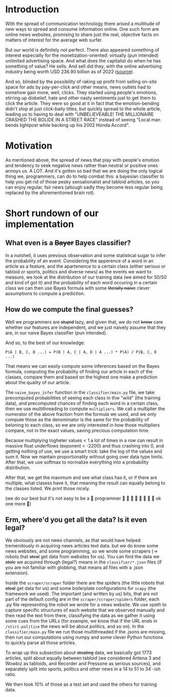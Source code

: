 # Introduction
With the spread of communication technology there arised a multitude of new ways to spread and consume information online.
One such form are online news websites, promising to share just the real, objective facts on matters of interest for the 
average web surfer.

But our world is definitely not perfect. There also appeared something of interest especially for the monetization-oriented:
 virtually (pun intended) unlimited advertising space. And what does the capitalist do when he has something of value? He sells.
And sell did they, with the online advertising industry being worth USD 236.90 billion as of 2022 ([source](https://www.grandviewresearch.com/industry-analysis/online-advertising-market-report#:~:text=The%20global%20online%20advertising%20market,and%20transformation%20in%20recent%20years)).

And so, blinded by the possibility of raking up profit from selling on-site space for ads by pay-per-click and other means, 
news outlets had to somehow gain more, well, clicks. They started using people's emotions, stirring up disbelief, hate and other
nasty sentiments just to get them to click the article. They were so good at it in fact that the emotion-bending didn't stop
at just click-baity titles, but quickly spread to the whole article, leading us to having to deal with "UNBELIEVEABLE! THE MILLIONAIRE
CRASHED THE BOLIDE IN A STREET RACE" instead of seeing "Local man bends lightpost while backing up his 2002 Honda Accord".

# Motivation
As mentioned above, the spread of news that play with people's emotion and tendency to seek negative news rather than neutral or
positive ones annoys us. A LOT. And it's gotten so bad that we are doing the only logical thing we, programmers, can do to 
help combat this: a bayesian classifier to help you get rid of those pesky sensationalist and tabloid articles, so you can enjoy
regular, fair news (altough sadly they become less regular being replaced by the aforementioned brain rot).

# Short rundown of our implementation
## What even is a ~~Bayer~~ Bayes classifier? 
In a nutshell, it uses previous observation and some statistical sugar to infer the probability of an event. Considering 
the apperence of a word in an article as a feature, and the apartenence to a certain class (either serious or tabloid or
sports, politics and diverse news) as the events we want to measure, we look at the distribution of our training data (we
aimed for 50/50 and kind of got it) and the probability of each word occuring in a certain class we can then use Bayes formula
with some ~~literally naive~~ clever assumptions to compute a prediction.
## How do we compute the final guesses?
Well we programmers are ~~stupid~~ lazy, and given that, we do not ~~know~~ care whether our features are independent, and we
just naively assume that they are, in our naive Bayes classifier (pun intended).

And so, to the best of our knowledge:

`P(A | B, C, D ...) = P(B | A, C | A, D | A ...) * P(A) / P(B, C, D ...)`

That means we can easily compute some inferences based on the Bayes formula, computing the probability of
finding our article in each of the classes, compare them and based on the highest one make a prediction about
the quality of our article.

The `naive_bayes_infer` function in the `classifier/main.py` file, we take precomputed probabilities of seeing each class 
in thw "wild" (the training data), and precomputed chances of finding each word in a certain class, then we use multithreading
to compute `multipliers`. We call a multiplier the numerator of the above fraction from the formula we used, and we only
compute those as the denominator is the same for the probability of beloning to each class, so we are only interested in how
those multipliers compare, not in the exact values, saving precious computation time.

Because multiplying togheter values < 1 a lot of times in a row can result in massive float underflows (exponent < -2200)
and thus crashing into 0, and getting nothing of use, we use a smart trick: take the log of the values and sum it. Now we
mantain proportionality without going over data type limits. After that, we use softmax to normalize everything into a probability
distribution.

After that, we get the maximum and see what class has it, or if there are multiple, what clasess have it, that meaning the 
result can equally belong to the classes listed. We print those nicely.

(we do our best but it's not easy to be a 🚀 programmer 🚀 🚀 🚀 🚀 🚀 🚀 🚀 🚀 ok one more 🚀)

## Erm, where'd you get all the data? Is it even legal?
We obviously are not news channels, as that would have helped tremendously in acquiring news articles text data. but we do
know some news websites, and some programming, so we wrote some scrapers (-> robots that ~~steal~~ get data from websites
for us). You can find the data we ~~stole~~ we acquired through (legal?) means in the `classifier/*.json` files (if you are
not familiar with globbing, that means all files with a .json extension).

Inside the `scraper/scraper` folder there are the spiders (the little robots that ~~steal~~ get data for us) and some boilerplate
configurations for `scapy` (the framework we used). The important (and written by us) bits, that are not part of the default 
config are in the `scraper/scraper/spiders` folder, each .py file representing the robot we wrote for a news website. We use xpath
to capture specific structures of each website that we observed manually and then read the text from there, classifying the
data as we gather it using some cues from the URLs (for example, we know that if the URL ends in `/stiri-politice` the news 
will be about politics, and so on). In the `classifier/main.py` file we run those multithreaded if the .jsons are missing, then run our
computations using numpy and some clever Python functions to quickly parse all those articles.

To wrap up this subsection about ~~stealing~~ data, we basically got 1773 articles, split about equally between tabloid 
(we considered Antena 3 and Wowbiz as tabloids, and Recorder and Pressone as serious sources), and separately split into
sports, politics and other news in a 14 to 51 to 34 -ish ratio.

We then took 10% of those as a test set and used the others for training data.

